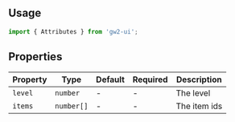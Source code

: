 ## Usage

```js
import { Attributes } from 'gw2-ui';
```

## Properties

| Property | Type       | Default | Required | Description  |
| -------- | ---------- | ------- | -------- | ------------ |
| `level`  | `number`   | -       | -        | The level    |
| `items`  | `number[]` | -       | -        | The item ids |
